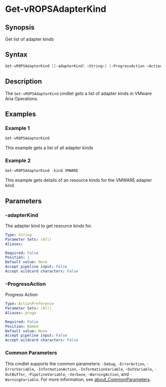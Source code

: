 # Get-vROPSAdapterKind

## Synopsis

Get list of adapter kinds

## Syntax

```powershell
Get-vROPSAdapterKind [[-adapterKind] <String>] [-ProgressAction <ActionPreference>] [<CommonParameters>]
```

## Description

The `Get-vROPSAdapterKind` cmdlet gets a list of adapter kinds in VMware Aria Operations.

## Examples

### Example 1

```powershell
Get-vROPSAdapterKind
```

This example gets a list of all adapter kinds

### Example 2

```powershell
Get-vROPSAdapterKind -kind VMWARE
```

This example gets details of an resource kinds for the VMWARE adapter kind.

## Parameters

### -adapterKind

The adapter kind to get resource kinds for.

```yaml
Type: String
Parameter Sets: (All)
Aliases:

Required: False
Position: 1
Default value: None
Accept pipeline input: False
Accept wildcard characters: False
```

### -ProgressAction

Progress Action

```yaml
Type: ActionPreference
Parameter Sets: (All)
Aliases: proga

Required: False
Position: Named
Default value: None
Accept pipeline input: False
Accept wildcard characters: False
```

### Common Parameters

This cmdlet supports the common parameters: `-Debug`, `-ErrorAction`, `-ErrorVariable`, `-InformationAction`, `-InformationVariable`, `-OutVariable`, `-OutBuffer`, `-PipelineVariable`, `-Verbose`, `-WarningAction`, and `-WarningVariable`. For more information, see [about_CommonParameters](http://go.microsoft.com/fwlink/?LinkID=113216).
